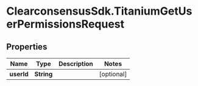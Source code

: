 # ClearconsensusSdk.TitaniumGetUserPermissionsRequest

## Properties

Name | Type | Description | Notes
------------ | ------------- | ------------- | -------------
**userId** | **String** |  | [optional] 


